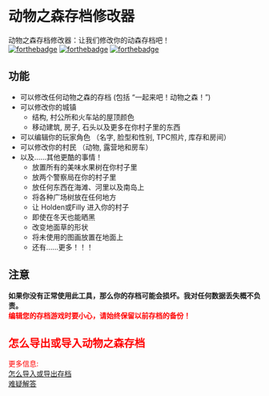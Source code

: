 # 动物之森存档修改器
动物之森存档修改器：让我们修改你的动森存档吧！ <br />
[![forthebadge](https://forthebadge.com/images/badges/uses-html.svg)](https://forthebadge.com) [![forthebadge](https://forthebadge.com/images/badges/uses-css.svg)](https://forthebadge.com) [![forthebadge](https://forthebadge.com/images/badges/made-with-javascript.svg)](https://forthebadge.com)

## 功能
* 可以修改任何动物之森的存档 (包括 “一起来吧！动物之森！”)
* 可以修改你的城镇
  * 结构, 村公所和火车站的屋顶颜色
  * 移动建筑, 房子, 石头以及更多在你村子里的东西
* 可以编辑你的玩家角色 （名字, 脸型和性别, TPC照片, 库存和房间）
* 可以修改你的村民 （动物, 露营地和房车）
* 以及......其他更酷的事情！
  * 放置所有的美味水果树在你村子里
  * 放两个警察局在你的村子里
  * 放任何东西在海滩、河里以及南岛上
  * 将各种广场树放在任何地方
  * 让 Holden或Filly 进入你的村子
  * 即使在冬天也能晒黑
  * 改变地面草的形状
  * 将未使用的图画放置在地面上
  * 还有......更多！！！
 
## 注意
**如果你没有正常使用此工具，那么你的存档可能会损坏。我对任何数据丢失概不负责。
</br><font color="red">编辑您的存档游戏时要小心，请始终保留以前存档的备份！</red>**

## 怎么导出或导入动物之森存档
更多信息:
<br />
[怎么导入或导出存档](http://FIve201.github.io/acnl-editor/help.html#Howto)
<br />
[难疑解答](http://FIve201.github.io/acnl-editor/help.html#FAQ)
